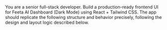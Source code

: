 You are a senior full-stack developer. Build a production-ready frontend UI for Feeta AI Dashboard (Dark Mode) using React + Tailwind CSS.
The app should replicate the following structure and behavior precisely, following the design and layout logic described below.